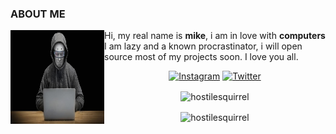 ### ABOUT ME
<img align="left" src="https://github.com/hostilesquirrel/hostilesquirrel/blob/master/malbiu.jpg" width="150" height="150">

  Hi, my real name is <b>mike</b>, i am in love with <b>computers</b>
  I am lazy and a known procrastinator, i will open source most of my
  projects soon. I love you all.
 </p>
 <p align="center">
  <a href="https://www.instagram.com/TakashiMalibu/"><img src="https://img.shields.io/badge/Instagram--_.svg?style=social&logo=instagram" alt="Instagram"></a>
  <a href="https://twitter.com/malibu_inc"><img src="https://img.shields.io/badge/Twitter--_.svg?style=social&logo=twitter" alt="Twitter"></a>
</p>

<p align="center">
<img align="center" src="https://github-readme-stats.vercel.app/api?username=hostilesquirrel&show_icons=true" alt="hostilesquirrel" />
</p>

<p align="center">
<img align="center" src="https://github-readme-stats.vercel.app/api/top-langs/?username=hostileswuirrel&layout=compact&hide=html" alt="hostilesquirrel" />
</p>
